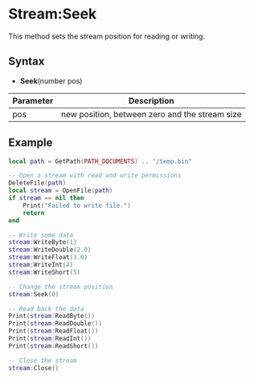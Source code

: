 # Stream:Seek
This method sets the stream position for reading or writing.

## Syntax

- **Seek**(number pos)

| Parameter | Description |
| --- | --- |
| pos | new position, between zero and the stream size |

## Example

```lua
local path = GetPath(PATH_DOCUMENTS) .. "/temp.bin"

-- Open a stream with read and write permissions
DeleteFile(path)
local stream = OpenFile(path)
if stream == nil then
    Print("Failed to write file.")
    return
end

-- Write some data
stream:WriteByte(1)
stream:WriteDouble(2.0)
stream:WriteFloat(3.0)
stream:WriteInt(4)
stream:WriteShort(5)

-- Change the stream position
stream:Seek(0)

-- Read back the data
Print(stream:ReadByte())
Print(stream:ReadDouble())
Print(stream:ReadFloat())
Print(stream:ReadInt())
Print(stream:ReadShort())

-- Close the stream
stream:Close()
```
